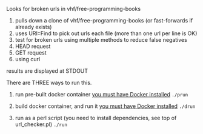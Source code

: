 Looks for broken urls in vhf/free-programming-books

1. pulls down a clone of vhf/free-programming-books (or fast-forwards if already exists)
2. uses URI::Find to pick out urls each file (more than one url per line is OK)
3. test for broken urls using multiple methods to reduce false negatives
  1. HEAD request
  2. GET request
  3. using curl

results are displayed at STDOUT


There are THREE ways to run this.

1. run pre-built docker container [you must have Docker installed](https://docs.docker.com/engine/getstarted/step_one/#/step-1-get-docker)
`./prun`

2. build docker container, and run it [you must have Docker installed](https://docs.docker.com/engine/getstarted/step_one/#/step-1-get-docker)
`./drun`

3. run as a perl script (you need to install dependencies, see top of url_checker.pl)
`./run`
